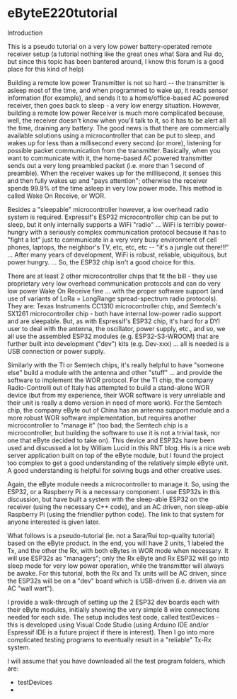 # eByteE220tutorial
Introduction

This is a pseudo tutorial on a very low power battery-operated remote receiver setup (a tutorial nothing like the great ones what Sara and Rui do, but since this topic has been bantered around, I know this forum is a good place for this kind of help) 

Building a remote low power Transmitter is not so hard -- the transmitter is asleep most of the time, and when programmed to wake up, it reads sensor information (for example), and sends it to a home/office-based AC powered receiver, then goes back to sleep - a very low energy situation.  However, building a remote low power Receiver is much more complicated because, well, the receiver doesn't know when you'll talk to it, so it has to be alert all the time, draining any battery.  The good news is that there are commercially available solutions using a microcontroller that can be put to sleep, and wakes up for less than a millisecond every second (or more), listening for possible packet communication from the transmitter.  Basically, when you want to communicate with it, the home-based AC powered transmitter sends out a very long preambled packet (i.e. more than 1 second of preamble).  When the receiver wakes up for the millisecond, it senses this and then fully wakes up and "pays attention"; otherwise the receiver spends 99.9% of the time asleep in very low power mode. This method is called Wake On Receive, or WOR. 

Besides a "sleepable" microcontroller however, a low overhead radio system is required.  Expressif's ESP32 microcontroller chip can be put to sleep, but it only internally supports a WiFi "radio" ... WiFi is terribly power-hungry with a seriously complex communication protocol because it has to "fight a lot" just to communicate in a very very busy environment of cell phones, laptops, the neighbor's TV, etc, etc, etc -- "it's a jungle out there!!!" ... After many years of development, WiFi is robust, reliable, ubiquitous, but power hungry. ... So, the ESP32 chip isn't a good choice for this.  

There are at least 2 other microcontroller chips that fit the bill - they use proprietary very low overhead communication protocols and can do very low power Wake On Receive fine ... with the proper software support (and use of variants of LoRa = LongRange spread-spectrum radio protocols).  They are: Texas Instruments CC1310 microcontroller chip, and Semtech's SX1261 microcontroller chip - both have internal low-power radio support and are sleepable.  But, as with Espressif's ESP32 chip, it's hard for a DYI user to deal with the antenna, the oscillator, power supply, etc., and so, we all use the assembled ESP32 modules (e.g. ESP32-S3-WROOM) that are further built into development ("dev") kits (e.g. Dev-xxx) ... all is needed is a USB connection or power supply. 

Similarly with the TI or Semtech chips, it's really helpful to have "someone else" build a module with the antenna and other "stuff" ... and provide the software to implement the WOR protocol.  For the TI chip, the company Radio-Controlli out of Italy has attempted to build a stand-alone WOR device (but from my experience, their WOR software is very unreliable and their unit is really a demo version in need of more work). For the Semtech chip, the company eByte out of China has an antenna support module and a more robust WOR software implementation, but requires another microcontroller to "manage it" (too bad; the Semtech chip is a microcontroller, but building the software to use it is not a trivial task, nor one that eByte decided to take on).  This device and ESP32s have been used and discussed a lot by William Lucid in this RNT blog. His is a nice web server application built on top of the eByte module, but I found the project too complex to get a good understanding of the relatively simple eByte unit.  A good understanding is helpful for solving bugs and other creative uses. 

Again, the eByte module needs a microcontroller to manage it.  So, using the ESP32, or a Raspberry Pi is a necessary component.  I use ESP32s in this discussion, but have built a system with the sleep-able ESP32 on the receiver (using the necessary C++ code), and an AC driven, non sleep-able Raspberry Pi (using the friendlier python code).  The link to that system for anyone interested is given later. 

What follows is a pseudo-tutorial (ie. not a Sara/Rui top-quality tutorial) based on the eByte product.  In the end, you will have 2 units, 1 labeled the Tx, and the other the Rx, with both eBytes in WOR mode when necessary. It will use ESP32s as "managers";  only the Rx eByte and Rx ESP32 will go into sleep mode for very low power operation, while the transmitter will always be awake.  For this tutorial, both the Rx and Tx units will be AC driven, since the ESP32s will be on a "dev" board which is USB-driven (i.e. driven via an AC "wall wart").   

I provide a walk-through of setting up the 2 ESP32 dev boards each with their eByte modules, initially showing  the very simple 8 wire connections needed for each side.  The setup includes test code, called testDevices - this is developed using Visual Code Studio (using Arduino IDE and/or Espressif IDE is a future project if there is interest).  Then I go into more complicated testing programs to eventually result in a "reliable" Tx-Rx system. 

I will assume that you have downloaded all the test program folders, which are:

- testDevices
- 

